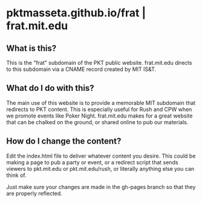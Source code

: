 # pktmasseta.github.io/frat | frat.mit.edu
## What is this?  
This is the "frat" subdomain of the PKT public website. frat.mit.edu directs to this subdomain via a CNAME record created by MIT IS&T.  

## What do I do with this?
The main use of this website is to provide a memorable MIT subdomain that redirects to PKT content.  This is especially useful for Rush and CPW when we promote events like Poker Night.  frat.mit.edu makes for a great website that can be chalked on the ground, or shared online to pub our materials.

## How do I change the content?
Edit the index.html file to deliver whatever content you desire.  This could be making a page to pub a party or event, or a redirect script that sends viewers to pkt.mit.edu or pkt.mit.edu/rush, or literally anything else you can think of.

Just make sure your changes are made in the gh-pages branch so that they are properly reflected.
